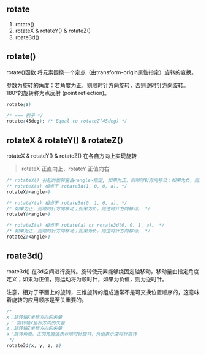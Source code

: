 
## rotate
1. rotate()
2. rotateX & rotateY() & rotateZ()
3. roate3d()

## rotate()
rotate()函数 将元素围绕一个定点（由transform-origin属性指定）旋转的变换。

参数为旋转的角度：若角度为正，则顺时针方向旋转，否则逆时针方向旋转。180°的旋转称为点反射 (point reflection)。
```css
rotate(a)

/* === 例子 */
rotate(45deg); /* Equal to rotateZ(45deg) */
```

## rotateX & rotateY() & rotateZ()
rotateX & rotateY() & rotateZ() 在各自方向上实现旋转

> rotateX 正直向上，rotateY 正值向右
```css
/* rotateX() 引起的旋转量由<angle>指定, 如果为正，则顺时针方向移动；如果为负，则逆时针方向移动 */
/* rotateX(a) 相当于 rotate3d(1, 0, 0, a). */
rotateX(<angle>) 

/* rotateY(a) 相当于 rotate3d(0, 1, 0, a). */
/* 如果为正，则顺时针方向移动；如果为负，则逆时针方向移动。 */
rotateY(<angle>) 

/* rotateZ(a) 相当于 rotate(a) or rotate3d(0, 0, 1, a)。 */
/* 如果为正，则顺时针方向移动；如果为负，则逆时针方向移动。 */
rotateZ(<angle>) 
``` 

## roate3d()
roate3d() 在3d空间进行旋转。旋转使元素能够绕固定轴移动，移动量由指定角度定义；如果为正值，则运动将为顺时针，如果为负值，则为逆时针。

注意，相对于平面上的旋转，三维旋转的组成通常不是可交换位置顺序的，这意味着旋转的应用顺序是至关重要的。
```css
/* 
x：旋转轴X坐标方向的矢量
y： 旋转轴Y坐标方向的矢量
z：旋转轴Z坐标方向的矢量
a：旋转角度。正的角度值表示顺时针旋转，负值表示逆时针旋转
 */
rotate3d(x, y, z, a)
```

